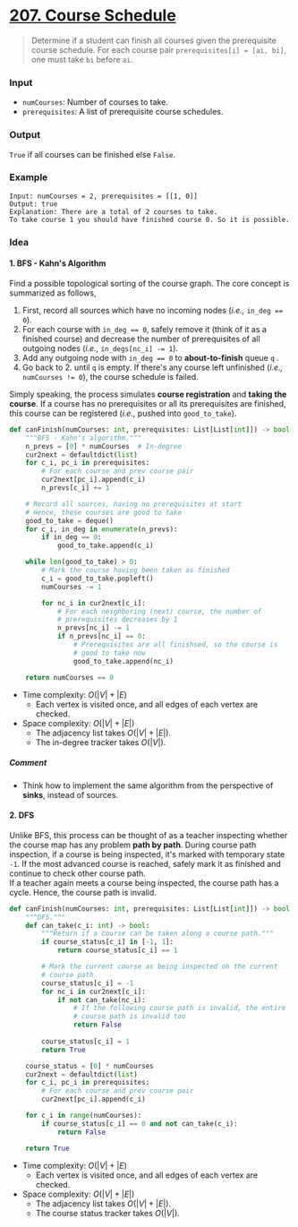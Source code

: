 # [207. Course Schedule](https://leetcode.com/problems/course-schedule/)
> Determine if a student can finish all courses given the prerequisite course schedule. For each course pair `prerequisites[i] = [ai, bi]`,  one must take `bi` before `ai`.
### Input
* `numCourses`: Number of courses to take.
* `prerequisites`: A list of prerequisite course schedules.
### Output
`True` if all courses can be finished else `False`.
### Example
```
Input: numCourses = 2, prerequisites = [[1, 0]]
Output: true
Explanation: There are a total of 2 courses to take. 
To take course 1 you should have finished course 0. So it is possible.
```
### Idea
#### 1. BFS - Kahn's Algorithm
Find a possible topological sorting of the course graph. The core concept is summarized as follows,
1. First, record all sources which have no incoming nodes (*i.e.,* `in_deg == 0`).
2. For each course with `in_deg == 0`, safely remove it (think of it as a finished course) and decrease the number of prerequisites of all outgoing nodes (*i.e.,* `in_degs[nc_i] -= 1`).
3. Add any outgoing node with `in_deg == 0` to **about-to-finish** queue `q` .
4. Go back to 2. until `q` is empty.
If there's any course left unfinished (*i.e.,* `numCourses != 0`), the course schedule is failed.

Simply speaking, the process simulates **course registration** and **taking the course**. If a course has no prerequisites or all its prerequisites are finished, this course can be registered (*i.e.,* pushed into `good_to_take`).
```python
def canFinish(numCourses: int, prerequisites: List[List[int]]) -> bool:
    """BFS - Kahn's algorithm."""
    n_prevs = [0] * numCourses  # In-degree
    cur2next = defaultdict(list)
    for c_i, pc_i in prerequisites:
        # For each course and prev course pair
        cur2next[pc_i].append(c_i)
        n_prevs[c_i] += 1

    # Record all sources, having no prerequisites at start
    # Hence, these courses are good to take
    good_to_take = deque()
    for c_i, in_deg in enumerate(n_prevs):
        if in_deg == 0:
            good_to_take.append(c_i)

    while len(good_to_take) > 0:
        # Mark the course having been taken as finished
        c_i = good_to_take.popleft()
        numCourses -= 1

        for nc_i in cur2next[c_i]:
            # For each neighboring (next) course, the number of
            # prerequisites decreases by 1
            n_prevs[nc_i] -= 1
            if n_prevs[nc_i] == 0:
                # Prerequisites are all finishsed, so the course is
                # good to take now 
                good_to_take.append(nc_i)

    return numCourses == 0
```
* Time complexity: $O(|V|+|E)$
	* Each vertex is visited once, and all edges of each vertex are checked.
* Space complexity: $O(|V|+|E|)$
	* The adjacency list takes $O(|V|+|E|)$.
	* The in-degree tracker takes $O(|V|)$.
##### Comment
* Think how to implement the same algorithm from the perspective of **sinks**, instead of sources.
#### 2. DFS
Unlike BFS, this process can be thought of as a teacher inspecting whether the course map has any problem **path by path**. During course path inspection, if a course is being inspected, it's marked with temporary state `-1`. If the most advanced course is reached, safely mark it as finished and continue to check other course path.<br>
If a teacher again meets a course being inspected, the course path has a cycle. Hence, the course path is invalid.
```python
def canFinish(numCourses: int, prerequisites: List[List[int]]) -> bool:
    """DFS."""
    def can_take(c_i: int) -> bool:
        """Return if a course can be taken along a course path."""
        if course_status[c_i] in [-1, 1]:
            return course_status[c_i] == 1

        # Mark the current course as being inspected on the current
        # course path
        course_status[c_i] = -1
        for nc_i in cur2next[c_i]:
            if not can_take(nc_i):
                # If the following course path is invalid, the entire
                # course path is invalid too
                return False
        
        course_status[c_i] = 1
        return True

    course_status = [0] * numCourses
    cur2next = defaultdict(list)
    for c_i, pc_i in prerequisites:
        # For each course and prev course pair
        cur2next[pc_i].append(c_i)

    for c_i in range(numCourses):
        if course_status[c_i] == 0 and not can_take(c_i):
            return False

    return True
```
* Time complexity: $O(|V|+|E)$
	* Each vertex is visited once, and all edges of each vertex are checked.
* Space complexity: $O(|V|+|E|)$
	* The adjacency list takes $O(|V|+|E|)$.
	* The course status tracker takes $O(|V|)$.